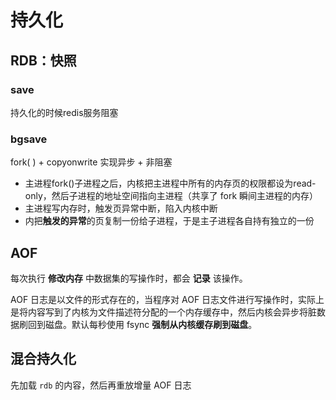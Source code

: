 # 持久化
## RDB：快照



### save
持久化的时候redis服务阻塞

### bgsave

fork( ) + copyonwrite 实现异步 + 非阻塞

- 主进程fork()子进程之后，内核把主进程中所有的内存页的权限都设为read-only，然后子进程的地址空间指向主进程（共享了 fork 瞬间主进程的内存）
- 主进程写内存时，触发页异常中断，陷入内核中断
- 内把**触发的异常**的页复制一份给子进程，于是主子进程各自持有独立的一份



## AOF

每次执行 **修改内存** 中数据集的写操作时，都会 **记录** 该操作。

AOF 日志是以文件的形式存在的，当程序对 AOF 日志文件进行写操作时，实际上是将内容写到了内核为文件描述符分配的一个内存缓存中，然后内核会异步将脏数据刷回到磁盘。默认每秒使用 fsync **强制从内核缓存刷到磁盘**。



## 混合持久化

先加载 `rdb` 的内容，然后再重放增量 AOF 日志